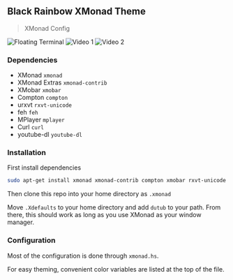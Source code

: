 ## Black Rainbow XMonad Theme
> XMonad Config

![Floating Terminal](https://raw.githubusercontent.com/quentunahelper/Black-Rainbow-XMonad-Theme/bbdf328898a018d4b79c98383542d4e280355ee8/images/terminalFloat.png)
![Video 1](https://raw.githubusercontent.com/quentunahelper/Black-Rainbow-XMonad-Theme/bbdf328898a018d4b79c98383542d4e280355ee8/images/video.png)
![Video 2](https://raw.githubusercontent.com/quentunahelper/Black-Rainbow-XMonad-Theme/bbdf328898a018d4b79c98383542d4e280355ee8/images/video2.png)

### Dependencies
* XMonad `xmonad`
* XMonad Extras `xmonad-contrib`
* XMobar `xmobar`
* Compton `compton`
* urxvt `rxvt-unicode`
* feh `feh`
* MPlayer `mplayer`
* Curl `curl`
* youtube-dl `youtube-dl`

### Installation

First install dependencies

```bash
sudo apt-get install xmonad xmonad-contrib compton xmobar rxvt-unicode feh mplayer curl youtube-dl
```

Then clone this repo into your home directory as `.xmonad`

Move `.Xdefaults` to your home directory and add `dutub` to your path.
From there, this should work as long as you use XMonad as your window manager.

### Configuration

Most of the configuration is done through `xmonad.hs`.

For easy theming, convenient color variables are listed at the top of the file.
